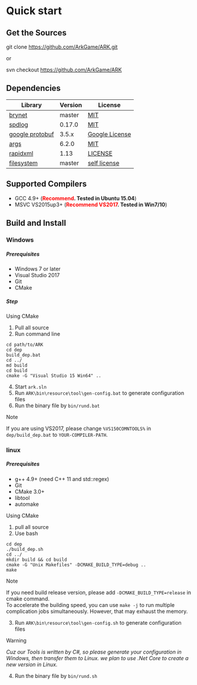 # Quick start

## Get the Sources

git clone https://github.com/ArkGame/ARK.git

or

svn checkout https://github.com/ArkGame/ARK

## Dependencies

| Library | Version | License |
| - | - | - |
| [brynet](https://github.com/IronsDu/brynet) | master | [MIT](https://github.com/IronsDu/brynet/blob/master/LICENSE) |
| [spdlog](https://github.com/gabime/spdlog)  | 0.17.0 | [MIT](https://github.com/gabime/spdlog/blob/v1.x/LICENSE) |
| [google protobuf](https://github.com/google/protobuf) | 3.5.x | [Google License](https://github.com/protocolbuffers/protobuf/blob/master/LICENSE) |
| [args](https://github.com/Taywee/args) | 6.2.0 | [MIT](https://github.com/Taywee/args/blob/master/LICENSE) |
| [rapidxml](http://rapidxml.sourceforge.net) | 1.13 | [LICENSE](http://rapidxml.sourceforge.net/license.txt) |
| [filesystem](https://github.com/wjakob/filesystem) | master | [self license](https://github.com/wjakob/filesystem/blob/master/LICENSE) |

## Supported Compilers

- GCC 4.9+ (**<font color=red>Recommend</font>. Tested in Ubuntu 15.04**)
- MSVC VS2015up3+ (**<font color=red>Recommend VS2017</font>. Tested in Win7/10**)

## Build and Install

### Windows

##### Prerequisites

- Windows 7 or later
- Visual Studio 2017
- Git
- CMake

##### Step

Using CMake

1. Pull all source
2. Run command line

```batch
cd path/to/ARK
cd dep
build_dep.bat
cd ../
md build
cd build
cmake -G "Visual Studio 15 Win64" ..
```

4. Start `ark.sln`
5. Run `ARK\bin\resource\tool\gen-config.bat` to generate configuration files
6. Run the binary file by `bin/rund.bat`

> [!NOTE]
> If you are using VS2017, please change `%VS150COMNTOOLS%` in `dep/build_dep.bat` to `YOUR-COMPILER-PATH`.</br>

### linux

##### Prerequisites

- g++ 4.9+ (need C++ 11 and std::regex)
- Git
- CMake 3.0+
- libtool
- automake

Using CMake

1. pull all source
2. Use bash

```shell
cd dep
./build_dep.sh
cd ../
mkdir build && cd build
cmake -G "Unix Makefiles" -DCMAKE_BUILD_TYPE=debug ..
make
```

> [!NOTE]
> If you need build release version, please add `-DCMAKE_BUILD_TYPE=release` in cmake command.</br>
To accelerate the building speed, you can use `make -j` to run multiple complication jobs simultaneously. However, that may exhaust the memory.

3. Run `ARK\bin\resource\tool\gen-config.sh` to generate configuration files

> [!WARNING] 
> *Cuz our Tools is written by C#, so please generate your configuration in Windows, then transfer them to Linux. we plan to use .Net Core to create a new version in Linux.*

4. Run the binary file by `bin/rund.sh`